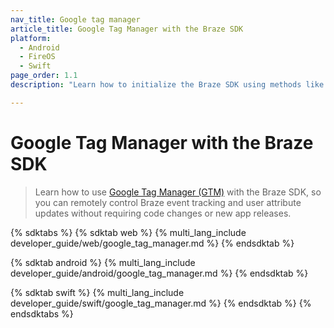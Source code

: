 ```yaml
---
nav_title: Google tag manager
article_title: Google Tag Manager with the Braze SDK
platform: 
  - Android
  - FireOS
  - Swift
page_order: 1.1
description: "Learn how to initialize the Braze SDK using methods like runtime initialization, delayed initialization, or Google Tag Manager."

---
```


# Google Tag Manager with the Braze SDK

> Learn how to use [Google Tag Manager (GTM)](https://developers.google.com/tag-platform/tag-manager) with the Braze SDK, so you can remotely control Braze event tracking and user attribute updates without requiring code changes or new app releases.

{% sdktabs %}
{% sdktab web %}
{% multi_lang_include developer_guide/web/google_tag_manager.md %}
{% endsdktab %}

{% sdktab android %}
{% multi_lang_include developer_guide/android/google_tag_manager.md %}
{% endsdktab %}

{% sdktab swift %}
{% multi_lang_include developer_guide/swift/google_tag_manager.md %}
{% endsdktab %}
{% endsdktabs %}
